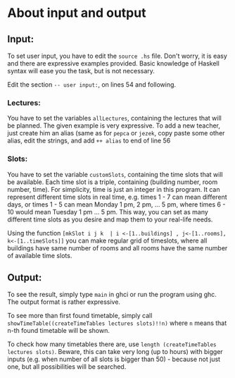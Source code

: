 # About input and output

## Input: 

To set user input, you have to edit the `source .hs` file. Don't worry, it is easy and there are expressive examples provided. Basic knowledge of Haskell syntax will ease you the task, but is not necessary.

Edit the section `-- user input:`, on lines 54 and following.

### Lectures:

You have to set the variables `allLectures`, containing the lectures that will be planned. The given example is very expressive.
To add a new teacher, just create him an alias (same as for `pepca` or `jezek`, copy paste some other alias, edit the strings, and add `++ alias` to end of line 56

### Slots:

You have to set the variable `customSlots`, containing the time slots that will be available. Each time slot is a triple, containing (building number, room number, time).
For simplicity, time is just an integer in this program. It can represent different time slots in real time, e.g. times 1 - 7 can mean different days, or times 1 - 5 can mean 
Monday 1 pm, 2 pm, ... 5 pm, where times 6 - 10 would mean Tuesday 1 pm ... 5 pm. This way, you can set as many different time slots as you desire and map them to your real-life needs.

Using the function `[mkSlot i j k  | i <-[1..buildings] , j<-[1..rooms], k<-[1..timeSlots]]` you can make regular grid of timeslots, where all buildings have same number of rooms
and all rooms have the same number of available time slots.


## Output:

To see the result, simply type `main` in ghci or run the program using ghc. The output format is rather expressive.

To see more than first found timetable, simply call `showTimeTable((createTimeTables lectures slots)!!n)` where `n` means that n-th found timetable will be shown.

To check how many timetables there are, use `length (createTimeTables lectures slots)`. Beware, this can take very long (up to hours) with bigger inputs (e.g. when number of all slots is bigger than 50) - because not just one, but all possibilities will be searched.

